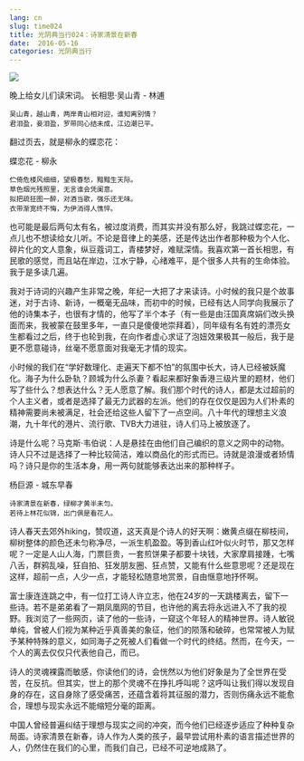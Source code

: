 ```yaml
---
lang: cn
slug: time024
title: 光阴典当行024：诗家清景在新春
date:  2016-05-16
categories: 光阴典当行
---
```

![](http://oouh9u8nz.bkt.gdipper.com/time024.jpg)

晚上给女儿们读宋词。
长相思·吴山青 - 林逋

```
吴山青，越山青，两岸青山相对迎，谁知离别情？
君泪盈，妾泪盈，罗带同心结未成，江边潮已平。
```

翻过页去，就是柳永的蝶恋花：

蝶恋花 - 柳永

```
伫倚危楼风细细，望极春愁，黯黯生天际。
草色烟光残照里，无言谁会凭阑意。 
拟把疏狂图一醉，对酒当歌，强乐还无味。
衣带渐宽终不悔，为伊消得人憔悴。
```

也可能是最后两句太有名，被过度消费，而其实并没有那么好，我跳过蝶恋花，一点儿也不想读给女儿听。不论是音律上的美感，还是传达出作者那种极为个人化、碎片化的文人意象，纵豆蔻词工，青楼梦好，难赋深情。我喜欢第一首长相思，有民歌的感觉，而且站在岸边，江水宁静，心绪难平，是个很多人共有的生命体验。我于是多读几遍。

我对于诗词的兴趣产生非常之晚，年纪一大把了才来读诗。小时候的我只是个故事迷，对于古诗、新诗，一概毫无品味，而初中的时候，已经有达人同学向我展示了他的诗集本子，也很有才情的，他写了半个本子（有一些是由汪国真席娟们改头换面而来，我被蒙在鼓里多年，一直只是傻傻地崇拜着），同年级有名有姓的漂亮女生都看过之后，终于也轮到我，在向作者虚心求证了泡妞效果极其一般后，我于是更不愿意碰诗，丝毫不愿意面对我毫无才情的现实。

小时候的我们在“学好数理化、走遍天下都不怕”的氛围中长大，诗人已经被妖魔化。海子为什么卧轨？顾城为什么杀妻？看起来都好象香港三级片里的题材，他们写了些什么？想表达什么？无人愿意了解。我们那个时代的诗人，都是太过超前的个人主义者，或者是选择了最无力武器的左派。他们的存在仅仅是因为人们朴素的精神需要尚未被满足，社会还给这些人留下了一点空间。八十年代的理想主义浪潮，九十年代的港片、流行歌、TVB大力进驻，诗人们马上被放逐了。

诗是什么呢？马克斯·韦伯说：人是悬挂在由他们自己编织的意义之网中的动物。诗人只不过是选择了一种比较简洁，难以商品化的形式而已。诗就是浪漫或者矫情吗？诗只是你的生活本身，用一两句就能够表达出来的那种样子。

杨巨源 - 城东早春

```
诗家清景在新春，绿柳才黄半未匀。
若待上林花似锦，出门俱是看花人。
```

诗人春天去郊外hiking，赞叹道，这天真是个诗人的好天啊：嫩黄点缀在柳枝间，柳树整体的颜色还未匀称净尽，一派生机盈盈。等到香山红叶似火时节，那又怎样呢？一定是人山人海，门票巨贵，一套煎饼果子都要十块钱，大家摩肩接踵，七嘴八舌，群鸦乱噪，狂自拍、狂发朋友圈、狂点赞，又能有什么些意思呢？还是现在这样，超前一点，人少一点，才能轻松随意地赏景，自由惬意地抒怀啊。

富士康连连跳之中，有一位打工诗人许立志，他在24岁的一天跳楼离去，留下一些诗。若不是弟弟看了一期凤凰网的节目，也许他的离去将永远进入不了我的视野。我浏览了一些网页，读了他的一些诗，一窥这个年轻人的精神世界。诗人敏锐单纯，曾被人们视为某种近乎真善美的象征，他们的陨落和破碎，也常常被人为赋予某种特殊的意义，如同海子之死被人们看做一个时代的终结。然而，在今天，一个人的离去仅仅只代表他自己，而已。

诗人的灵魂裸露而敏感，你读他们的诗，会恍然以为他们好象是为了全世界在受苦，在反抗。但其实，世上的那个灵魂不在挣扎呼叫呢？这呼叫让我们得以发现自身的存在，这自身除了感受痛苦，还蕴含着将其征服的潜力，否则伤痛永远不能愈合，理想与现实永远不能缩短分毫的距离。

中国人曾经普遍纠结于理想与现实之间的冲突，而今他们已经逐步适应了种种复杂局面。诗家清景在新春，诗人作为人类的孩子，最早尝试用朴素的语言描述世界的人，仍然住在我们的心里，而我们自己，已经不可逆地成熟了。


